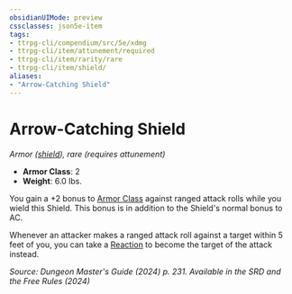 ```yaml
---
obsidianUIMode: preview
cssclasses: json5e-item
tags:
- ttrpg-cli/compendium/src/5e/xdmg
- ttrpg-cli/item/attunement/required
- ttrpg-cli/item/rarity/rare
- ttrpg-cli/item/shield/
aliases: 
- "Arrow-Catching Shield"
---
```

# Arrow-Catching Shield
*Armor ([shield](/3-Mechanics/CLI/items/shield-xphb.md)), rare (requires attunement)*  


- **Armor Class**: 2
- **Weight**: 6.0 lbs.

You gain a +2 bonus to [Armor Class](/3-Mechanics/CLI/variant-rules/armor-class-xphb.md) against ranged attack rolls while you wield this Shield. This bonus is in addition to the Shield's normal bonus to AC.

Whenever an attacker makes a ranged attack roll against a target within 5 feet of you, you can take a [Reaction](/3-Mechanics/CLI/variant-rules/reaction-xphb.md) to become the target of the attack instead.

*Source: Dungeon Master's Guide (2024) p. 231. Available in the <span title='Systems Reference Document (5.2)'>SRD</span> and the Free Rules (2024)*